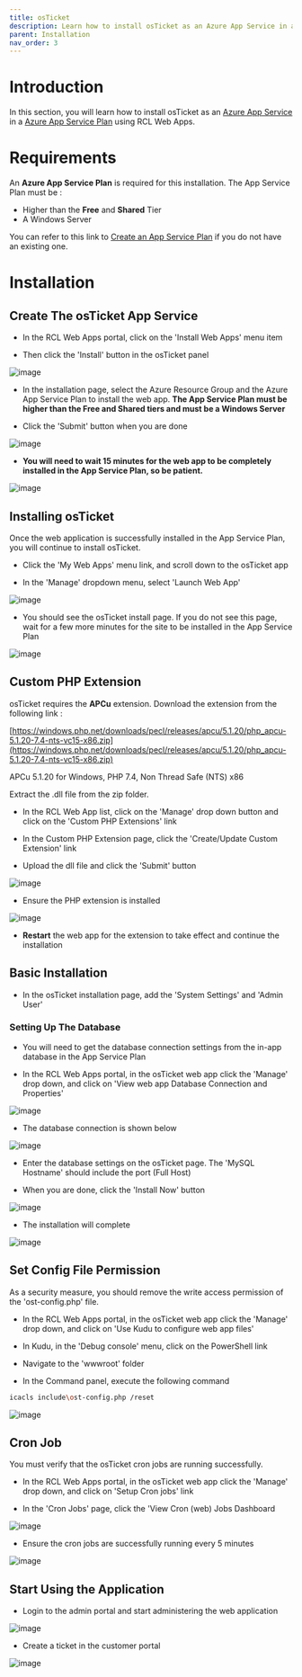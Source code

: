 ```yaml
---
title: osTicket
description: Learn how to install osTicket as an Azure App Service in an Azure App Service Plan using RCL Web Apps
parent: Installation
nav_order: 3
---
```


# Introduction

In this section, you will learn how to install osTicket as an [Azure App Service](https://docs.microsoft.com/en-us/azure/app-service/overview) in a [Azure App Service Plan](https://docs.microsoft.com/en-us/azure/app-service/overview-hosting-plans) using RCL Web Apps.

# Requirements

An **Azure App Service Plan** is required for this installation. The App Service Plan must be :

- Higher than the **Free** and **Shared** Tier
- A Windows Server

You can refer to this link to [Create an App Service Plan](https://docs.microsoft.com/en-us/azure/app-service/app-service-plan-manage) if you do not have an existing one.

# Installation

## Create The osTicket App Service

- In the RCL Web Apps portal, click on the 'Install Web Apps' menu item

- Then click the 'Install' button in the osTicket panel

![image](../images/installation/osticket-install.PNG)

- In the installation page, select the Azure Resource Group and the Azure App Service Plan to install the web app. **The App Service Plan must be higher than the Free and Shared tiers and must be a Windows Server**

- Click the 'Submit' button when you are done

![image](../images/installation/webapp-install.PNG)

- **You will need to wait 15 minutes for the web app to be completely installed in the App Service Plan, so be patient.**

![image](../images/installation/operation-submitted.PNG)

## Installing osTicket

Once the web application is successfully installed in the App Service Plan, you will continue to install osTicket.

- Click the 'My Web Apps' menu link, and scroll down to the osTicket app

- In the 'Manage' dropdown menu, select 'Launch Web App'

![image](../images/installation/osticket-manage.PNG)

- You should see the osTicket install page. If you do not see this page, wait for a few more minutes for the site to be installed in the App Service Plan

![image](../images/installation/osticket-install-requirements.PNG)

## Custom PHP Extension

osTicket requires the **APCu** extension. Download the extension from the following link :

[https://windows.php.net/downloads/pecl/releases/apcu/5.1.20/php_apcu-5.1.20-7.4-nts-vc15-x86.zip](https://windows.php.net/downloads/pecl/releases/apcu/5.1.20/php_apcu-5.1.20-7.4-nts-vc15-x86.zip)

APCu 5.1.20 for Windows, PHP 7.4, Non Thread Safe (NTS) x86

Extract the .dll file from the zip folder.

- In the RCL Web App list, click on the 'Manage' drop down button and click on the 'Custom PHP Extensions' link

- In the Custom PHP Extension page, click the 'Create/Update Custom Extension' link

- Upload the dll file and click the 'Submit' button

![image](../images/installation/osticket-custom-php-setting.PNG)

- Ensure the PHP extension is installed

![image](../images/installation/osticket-custom-php-setting-list.PNG)

- **Restart** the web app for the extension to take effect and continue the installation

## Basic Installation

- In the osTicket installation page, add the 'System Settings' and 'Admin User'

### Setting Up The Database

- You will need to get the database connection settings from the in-app database in the App Service Plan

- In the RCL Web Apps portal, in the osTicket web app click the 'Manage' drop down, and click on 'View web app Database Connection and Properties'

![image](../images/installation/webapp-db-conn.PNG)

- The database connection is shown below

![image](../images/installation/webapp-db-conn2.PNG)

- Enter the database settings on the osTicket page. The 'MySQL Hostname' should include the port (Full Host)

- When you are done, click the 'Install Now' button

![image](../images/installation/osticket-install-db-conn.PNG)

- The installation will complete

![image](../images/installation/osticket-install-complete.PNG)

## Set Config File Permission

As a security measure, you should remove the write access permission of the 'ost-config.php' file.

- In the RCL Web Apps portal, in the osTicket web app click the 'Manage' drop down, and click on 'Use Kudu to configure web app files'

- In Kudu, in the 'Debug console' menu, click on the PowerShell link

- Navigate to the 'wwwroot' folder

- In the Command panel, execute the following command

```bash
icacls include\ost-config.php /reset
```

![image](../images/installation/osticket-config-file.PNG)

## Cron Job

You must verify that the osTicket cron jobs are running successfully.

- In the RCL Web Apps portal, in the osTicket web app click the 'Manage' drop down, and click on 'Setup Cron jobs' link

- In the 'Cron Jobs' page, click the 'View Cron (web) Jobs Dashboard

![image](../images/installation/espocrm-cron-job.PNG)

- Ensure the cron jobs are successfully running every 5 minutes

![image](../images/installation/espocrm-cron-job-dashboard.PNG)

## Start Using the Application

- Login to the admin portal and start administering the web application

![image](../images/installation/osticket-admin-portal.PNG)

- Create a ticket in the customer portal

![image](../images/installation/osticket-customer-portal.PNG)


